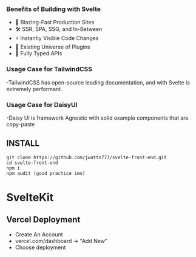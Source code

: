 ### Benefits of Building with Svelte

- 💨 Blazing-Fast Production Sites
- 🛠️ SSR, SPA, SSG, and In-Between
- ⚡️ Instantly Visible Code Changes
- 🔩 Existing Universe of Plugins
- 🔑 Fully Typed APIs

### Usage Case for TailwindCSS
-TailwindCSS has open-source leading documentation, and with Svelte is extremely performant.

### Usage Case for DaisyUI
-Daisy UI is framework Agnostic with solid example components that are copy-paste


## INSTALL

```
git clone https://github.com/jwatts777/svelte-front-end.git
cd svelte-front-end
npm i
npm audit (good practice imo)
```

# SvelteKit

## Vercel Deployment
- Create An Account
- vercel.com/dashboard -> "Add New"
- Choose deployment
